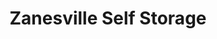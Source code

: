 ---
title: "Zanesville Self Storage"
url: /zanesville/zanesville-self-storage/
shop: storage rental
---